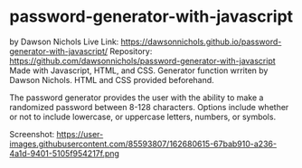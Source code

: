# password-generator-with-javascript
by Dawson Nichols
Live Link: https://dawsonnichols.github.io/password-generator-with-javascript/
Repository: https://github.com/dawsonnichols/password-generator-with-javascript
Made with Javascript, HTML, and CSS.
    Generator function wrriten by Dawson Nichols.
    HTML and CSS provided beforehand. 

The password generator provides the user with the ability to make a randomized password between 8-128 characters.
    Options include whether or not to include lowercase, or uppercase letters, numbers, or symbols.


  Screenshot:  https://user-images.githubusercontent.com/85593807/162680615-67bab910-a236-4a1d-9401-5105f954217f.png